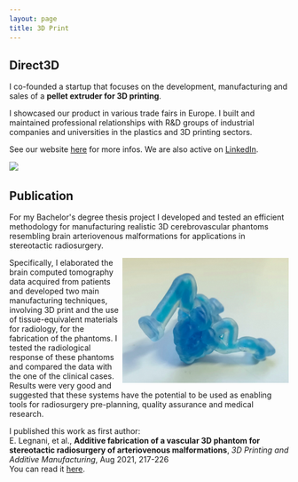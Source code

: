 ```yaml
---
layout: page
title: 3D Print
---
```

## Direct3D

I co-founded a startup that focuses on the development, manufacturing and sales of a **pellet extruder for 3D printing**.

I showcased our product in various trade fairs in Europe. I built and maintained professional relationships with R&D groups of industrial companies and universities in the plastics and 3D printing sectors.

See our website [here](https://www.direct3d.it) for more infos. We are also active on [LinkedIn](https://www.linkedin.com/company/direct3d-pellet-extrusion/).


  <img class="post-img" width=650 img src="/assets/img/direct3d.png"/>


<br>

## Publication

For my Bachelor's degree thesis project I developed and tested an efficient methodology for manufacturing realistic 3D cerebrovascular phantoms resembling brain arteriovenous malformations for applications in stereotactic radiosurgery.

  <img class="post-img" width=300 align="right" src="/assets/img/mav.jpg"/>


Specifically, I elaborated the brain computed tomography data acquired from patients and developed two main manufacturing techniques, involving 3D print and the use of tissue-equivalent materials for radiology, for the fabrication of the phantoms. I tested the radiological response of these phantoms and compared the data with the one of the clinical cases. Results were very good and suggested that these systems have the potential to be used as enabling tools for radiosurgery pre-planning, quality assurance and medical research.

  <!--- <img class="post-img" width=600 align="center" src="https://user-images.githubusercontent.com/62106779/146528272-593d8a6d-a337-4d94-aa7e-159fbda9c0e2.png"/> --->

I published this work as first author: <br>
E. Legnani, et al., **Additive fabrication of a vascular 3D phantom for stereotactic radiosurgery of arteriovenous malformations**, *3D Printing and Additive Manufacturing*, Aug 2021, 217-226 <br>
You can read it [here](https://www.liebertpub.com/doi/10.1089/3dp.2020.0305).
